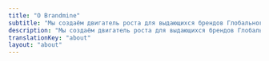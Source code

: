 ```yaml
---
title: "О Brandmine"
subtitle: "Мы создаём двигатель роста для выдающихся брендов Глобального Юга."
description: "Мы создаём двигатель роста для выдающихся брендов Глобального Юга"
translationKey: "about"
layout: "about"
---
```

